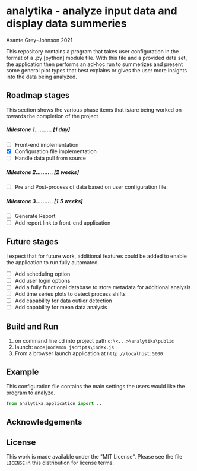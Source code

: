 # analytika - analyze input data and display data summeries
Asante Grey-Johnson 2021

This repository contains a program that takes user configuration in the format of
a .py [python] module file. With this file and a provided data set, the application then performs an ad-hoc run to summerizes and present some general plot types that best explains or gives the user more insights into the data being analyzed. 


 ## Roadmap stages
 This section shows the various phase items that is/are being worked on towards the completion of the project
 ##### Milestone 1..........     [1 day]
 - [ ] Front-end implementation
 - [x] Configuration file implementation
 - [ ] Handle data pull from source
 ##### Milestone 2..........     [2 weeks]
 - [ ] Pre and Post-process of data based on user configuration file.
 ##### Milestone 3..........     [1.5 weeks]
 - [ ] Generate Report      
 - [ ] Add report link to front-end application

## Future stages
I expect that for future work, additional features could be added to enable the application to run fully automated
- [ ] Add scheduling option
- [ ] Add user login options
- [ ] Add a fully functional database to store metadata for additional analysis
- [ ] Add time series plots to detect process shifts
- [ ] Add capability for data outlier detection
- [ ] Add capability for mean data analysis

## Build and Run
1. on command line cd into project path `c:\<...>\analytika\public`
2. launch: `node|nodemon jscripts\index.js`
3. From a browser launch application at `http://localhost:5000`

## Example
This configuration file contains the main settings the users would like the program to
analyze.

```python
from analytika.application import ..

```

## Acknowledgements


## License

This work is made available under the "MIT License". Please
see the file `LICENSE` in this distribution for license
terms.
